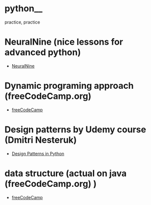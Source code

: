 # python__
practice, practice

# NeuralNine (nice lessons for advanced python)
* [NeuralNine](https://www.youtube.com/watch?v=2S7Xxz9PhaU&list=PL7yh-TELLS1F3KytMVZRFO-xIo_S2_Jg1&ab_channel=NeuralNine)

# Dynamic programing approach (freeCodeCamp.org)
* [freeCodeCamp](https://www.youtube.com/watch?v=oBt53YbR9Kk&list=WL&index=2&t=1407s&ab_channel=freeCodeCamp.org)

# Design patterns by Udemy course (Dmitri Nesteruk)
* [Design Patterns in Python](https://www.udemy.com/course/design-patterns-python/) 

# data structure (actual on java  (freeCodeCamp.org) )
* [freeCodeCamp](https://www.youtube.com/watch?v=RBSGKlAvoiM&t=2207s&ab_channel=freeCodeCamp.org)



